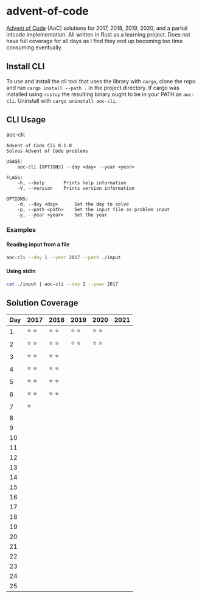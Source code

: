 # advent-of-code

[Advent of Code](https://adventofcode.com) (AoC) solutions for 2017, 2018, 2019,
2020, and a partial intcode implementation. All written in Rust as a learning
project. Does not have full coverage for all days as I find they end up becoming
too time consuming eventually.

## Install CLI

To use and install the cli tool that uses the library with `cargo`, clone the
repo and run `cargo install --path .` in the project directory. If cargo was
installed using `rustup` the resulting binary ought to be in your PATH as
`aoc-cli`. Uninstall with `cargo uninstall aoc-cli`.

## CLI Usage

aoc-cli:

```
Advent of Code Cli 0.1.0
Solves Advent of Code problems

USAGE:
    aoc-cli [OPTIONS] --day <day> --year <year>

FLAGS:
    -h, --help       Prints help information
    -V, --version    Prints version information

OPTIONS:
    -d, --day <day>      Set the day to solve
    -p, --path <path>    Set the input file as problem input
    -y, --year <year>    Set the year
```

### Examples

#### Reading input from a file

```sh
aoc-cli --day 1 --year 2017 --path ./input
```

#### Using stdin

```sh
cat ./input | aoc-cli --day 1 --year 2017
```

## Solution Coverage

| Day | 2017          | 2018          | 2019          | 2020          | 2021 |
| --- | ------------- | ------------- | ------------- | ------------- | ---- |
| 1   | :star: :star: | :star: :star: | :star: :star: | :star: :star: |      |
| 2   | :star: :star: | :star: :star: | :star: :star: | :star: :star: |      |
| 3   | :star: :star: | :star: :star: |               |               |      |
| 4   | :star: :star: | :star: :star: |               |               |      |
| 5   | :star: :star: | :star: :star: |               |               |      |
| 6   | :star: :star: | :star: :star: |               |               |      |
| 7   | :star:        |               |               |               |      |
| 8   |               |               |               |               |      |
| 9   |               |               |               |               |      |
| 10  |               |               |               |               |      |
| 11  |               |               |               |               |      |
| 12  |               |               |               |               |      |
| 13  |               |               |               |               |      |
| 14  |               |               |               |               |      |
| 15  |               |               |               |               |      |
| 16  |               |               |               |               |      |
| 17  |               |               |               |               |      |
| 18  |               |               |               |               |      |
| 19  |               |               |               |               |      |
| 20  |               |               |               |               |      |
| 21  |               |               |               |               |      |
| 22  |               |               |               |               |      |
| 23  |               |               |               |               |      |
| 24  |               |               |               |               |      |
| 25  |               |               |               |               |      |
